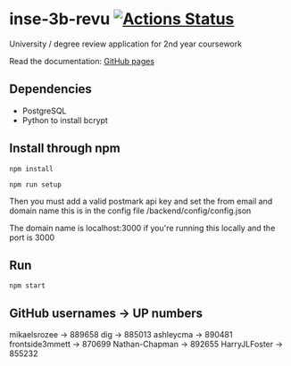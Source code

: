 # inse-3b-revu [![Actions Status](https://github.com/mikaelsrozee/inse-3b-revu/workflows/Node.js%20CI/badge.svg)](https://github.com/mikaelsrozee/inse-3b-revu/actions)
University / degree review application for 2nd year coursework

Read the documentation: [GitHub pages](https://mikaelsrozee.github.io/inse-3b-revu/)


## Dependencies
* PostgreSQL
* Python to install bcrypt


## Install through npm
`npm install`

`npm run setup`

Then you must add a valid postmark api key and set the from email and domain name this is in the config file /backend/config/config.json

The domain name is localhost:3000 if you're running this locally and the port is 3000

## Run
`npm start`

## GitHub usernames -> UP numbers
mikaelsrozee -> 889658
dig -> 885013
ashleycma -> 890481
frontside3mmett -> 870699
Nathan-Chapman -> 892655
HarryJLFoster -> 855232

